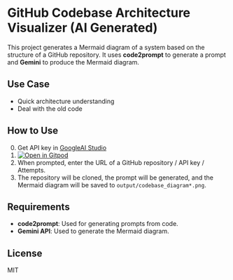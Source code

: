 # GitHub Codebase Architecture Visualizer (AI Generated)

This project generates a Mermaid diagram of a system based on the structure of a GitHub repository. It uses **code2prompt** to generate a prompt and **Gemini** to produce the Mermaid diagram.

## Use Case

- Quick architecture understanding
- Deal with the old code

## How to Use

0. Get API key in [GoogleAI Studio](https://aistudio.google.com/)
1. [![Open in Gitpod](https://gitpod.io/button/open-in-gitpod.svg)](https://gitpod.io/#https://github.com/alohamonius/code2diagram)
2. When prompted, enter the URL of a GitHub repository / API key / Attempts.
3. The repository will be cloned, the prompt will be generated, and the Mermaid diagram will be saved to `output/codebase_diagram*.png`.

## Requirements

- **code2prompt**: Used for generating prompts from code.
- **Gemini API**: Used to generate the Mermaid diagram.

## License

MIT
